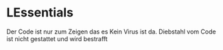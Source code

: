 # LEssentials
Der Code ist nur zum Zeigen das es Kein Virus ist da.
Diebstahl vom Code ist nicht gestattet und wird bestrafft

